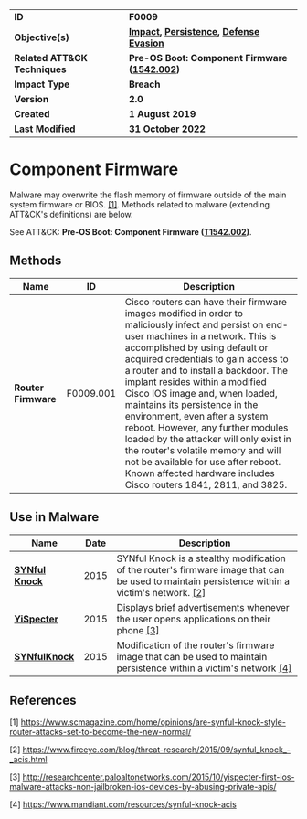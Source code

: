 <table>
<tr>
<td><b>ID</b></td>
<td><b>F0009</b></td>
</tr>
<tr>
<td><b>Objective(s)</b></td>
<td><b><a href="../impact">Impact</a>, <a href="../persistence">Persistence</a>, <a href="../defense-evasion">Defense Evasion</a></b></td>
</tr>
<tr>
<td><b>Related ATT&CK Techniques</b></td>
<td><b>Pre-OS Boot: Component Firmware (<a href="https://attack.mitre.org/techniques/T1542/002/">1542.002</a>)</b></td>
</tr>
<tr>
<td><b>Impact Type</b></td>
<td><b>Breach</b></td>
</tr>
<tr>
<td><b>Version</b></td>
<td><b>2.0</b></td>
</tr>
<tr>
<td><b>Created</b></td>
<td><b>1 August 2019</b></td>
</tr>
<tr>
<td><b>Last Modified</b></td>
<td><b>31 October 2022</b></td>
</tr>
</table>


Component Firmware
==================
Malware may overwrite the flash memory of firmware outside of the main system firmware or BIOS. [[1]](#1). Methods related to malware (extending ATT&CK's definitions) are below. 

See ATT&CK: **Pre-OS Boot: Component Firmware ([T1542.002](https://attack.mitre.org/techniques/T1542/002/))**.

## Methods

|Name|ID|Description|
|---|---|---|
|**Router Firmware**|F0009.001|Cisco routers can have their firmware images modified in order to maliciously infect and persist on end-user machines in a network. This is accomplished by using default or acquired credentials to gain access to a router and to install a backdoor. The implant resides within a modified Cisco IOS image and, when loaded, maintains its persistence in the environment, even after a system reboot. However, any further modules loaded by the attacker will only exist in the router's volatile memory and will not be available for use after reboot. Known affected hardware includes Cisco routers 1841, 2811, and 3825.|

## Use in Malware

|Name|Date|Description|
|---|---|---|
|[**SYNful Knock**](../xample-malware/synful-knock.md)|2015|SYNful Knock is a stealthy modification of the router's firmware image that can be used to maintain persistence within a victim's network. [[2]](#2)|
|[**YiSpecter**](../xample-malware/yispecter.md)|2015|Displays brief advertisements whenever the user opens applications on their phone [[3]](#3)|
|[**SYNfulKnock**](../xample-malware/synful-knock.md)|2015|Modification of the router's firmware image that can be used to maintain persistence within a victim's network [[4]](#4)|

## References

<a name="1">[1]</a> https://www.scmagazine.com/home/opinions/are-synful-knock-style-router-attacks-set-to-become-the-new-normal/

<a name="2">[2]</a> https://www.fireeye.com/blog/threat-research/2015/09/synful_knock_-_acis.html

<a name="3">[3]</a> http://researchcenter.paloaltonetworks.com/2015/10/yispecter-first-ios-malware-attacks-non-jailbroken-ios-devices-by-abusing-private-apis/

<a name="4">[4]</a> https://www.mandiant.com/resources/synful-knock-acis
